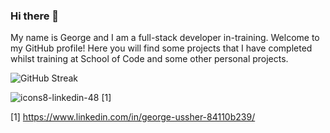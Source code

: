 ### Hi there 👋

My name is George and I am a full-stack developer in-training. Welcome to my GitHub profile! Here you will find some projects that I have completed whilst training at School of Code and some other personal projects.



![GitHub Streak](https://github-readme-streak-stats.herokuapp.com/?user=georgeussher)


![icons8-linkedin-48](https://github.com/georgeussher/georgeussher/assets/123481743/a80b5758-cbc9-48eb-b22a-7f8b0bf493ed) [1]

[1] https://www.linkedin.com/in/george-ussher-84110b239/

<!--
**georgeussher/georgeussher** is a ✨ _special_ ✨ repository because its `README.md` (this file) appears on your GitHub profile.

Here are some ideas to get you started:

- 🔭 I’m currently working on ...
- 🌱 I’m currently learning ...
- 👯 I’m looking to collaborate on ...
- 🤔 I’m looking for help with ...
- 💬 Ask me about ...
- 📫 How to reach me: ...
- 😄 Pronouns: ...
- ⚡ Fun fact: ...
-->
